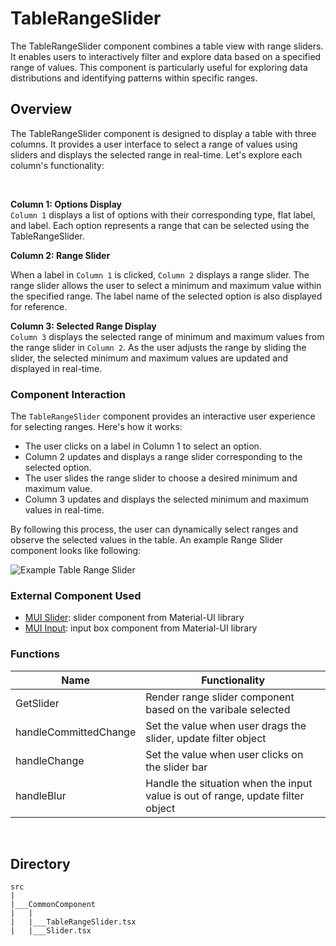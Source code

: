 # TableRangeSlider
The TableRangeSlider component combines a table view with range sliders. It enables users to interactively filter and explore data based on a specified range of values. This component is particularly useful for exploring data distributions and identifying patterns within specific ranges.

## Overview
The TableRangeSlider component is designed to display a table with three columns. It provides a user interface to select a range of values using sliders and displays the selected range in real-time. Let's explore each column's functionality:

&nbsp;

**Column 1: Options Display**<br>
```Column 1``` displays a list of options with their corresponding type, flat label, and label. Each option represents a range that can be selected using the TableRangeSlider.


**Column 2: Range Slider**<br>

When a label in ```Column 1``` is clicked, ```Column 2``` displays a range slider. 
The range slider allows the user to select a minimum and maximum value within the specified range. The label name of the selected option is also displayed for reference.

**Column 3: Selected Range Display**<br>
```Column 3``` displays the selected range of minimum and maximum values from the range slider in ```Column 2```. As the user adjusts the range by sliding the slider, the selected minimum and maximum values are updated and displayed in real-time.<br>


### Component Interaction
The ```TableRangeSlider``` component provides an interactive user experience for selecting ranges. 
Here's how it works:
<br>
- The user clicks on a label in Column 1 to select an option.
- Column 2 updates and displays a range slider corresponding to the selected option.
- The user slides the range slider to choose a desired minimum and maximum value.
- Column 3 updates and displays the selected minimum and maximum values in real-time.

By following this process, the user can dynamically select ranges and observe the selected values in the table.
An example Range Slider component looks like following: 

![Example Table Range Slider](../../assets/tableRangeSlider.png)


### External Component Used 
- [MUI Slider](https://mui.com/material-ui/api/slider/): slider component from Material-UI library
- [MUI Input](https://mui.com/material-ui/api/input/): input box component from Material-UI library


### Functions
|  Name     |   Functionality  |
| -------   |  --------------- |
|  GetSlider                |   Render range slider component based on the varibale selected       |
|  handleCommittedChange    |   Set the value when user drags the slider, update filter object |
|  handleChange             |   Set the value when user clicks on the slider bar  |
|  handleBlur               |   Handle the situation when the input value is out of range, update filter object |

&nbsp;


## Directory
```
src
|
|___CommonComponent
|   |
|   |___TableRangeSlider.tsx
|   |___Slider.tsx

```



